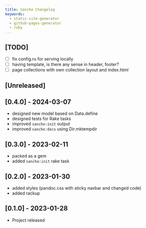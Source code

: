 ```yaml
---
title: Sancho Changelog
keywords:
  - static-site-generator
  - github-pages-generator
  - ruby
...
```


## [TODO]

- [ ] fix config.ru for serving locally
- [ ] having template, is there any sense in header, footer?
- [ ] page collections with own collection layout and index.html

## [Unreleased]

## [0.4.0] - 2024-03-07

- designed new model based on Data.define
- designed tests for Rake tasks
- improved `sancho:init` output
- improved `sancho:docs` using Dir.mktempdir

## [0.3.0] - 2023-02-11

- packed as a gem
- added `sancho:init` rake task

## [0.2.0] - 2023-01-30

- added styles (pandoc.css with sticky navbar and changed code)
- added rackup

## [0.1.0] - 2023-01-28

- Project released
